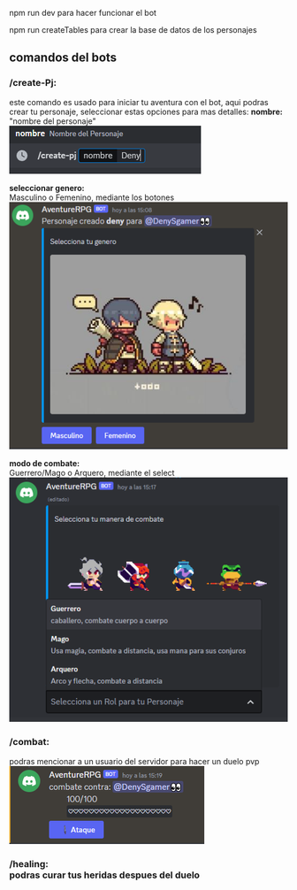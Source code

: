 npm run dev para hacer funcionar el bot

npm run createTables para crear la base de datos de los personajes

## comandos del bots

### /create-Pj:
este comando es usado para iniciar tu aventura con el bot, aqui podras crear tu personaje, seleccionar estas opciones para mas detalles:
**nombre:** "nombre del personaje"
<br>![Nombre del personaje](/img/name.png)

**seleccionar genero:**<br>Masculino o Femenino, mediante los botones
<br>![Seleccionar genero](/img/createpj%20genero.png)

**modo de combate:**<br>Guerrero/Mago o Arquero, mediante el select
<br>![Seleccionar Rol](/img/selectRol.png)

### /combat: 
podras mencionar a un usuario del servidor para hacer un duelo pvp
<br>![combate](/img/combat.png)

### /healing: <br>podras curar tus heridas despues del duelo
